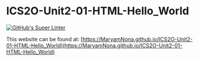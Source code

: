 # ICS2O-Unit2-01-HTML-Hello_World

[![GitHub's Super Linter](https://github.com/MaryamNona/ICS2O-Unit2-01-HTML-Hello_World/workflows/GitHub's%20Super%20Linter/badge.svg)](https://github.com/MaryamNona/ICS2O-Unit2-01-HTML-Hello_World/actions)

This website can be found at: [https://MaryamNona.github.io/ICS2O-Unit2-01-HTML-Hello_World](https://MaryamNona.github.io/ICS2O-Unit2-01-HTML-Hello_World)